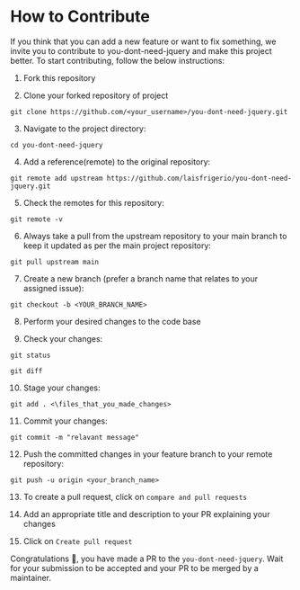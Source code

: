 # How to Contribute

If you think that you can add a new feature or want to fix something, we invite you to contribute to you-dont-need-jquery and make this project better. To start contributing, follow the below instructions:

1. Fork this repository

2. Clone your forked repository of project

`git clone https://github.com/<your_username>/you-dont-need-jquery.git`

3. Navigate to the project directory:

`cd you-dont-need-jquery`

4. Add a reference(remote) to the original repository:

`git remote add upstream https://github.com/laisfrigerio/you-dont-need-jquery.git`

5. Check the remotes for this repository:

`git remote -v`

6. Always take a pull from the upstream repository to your main branch to keep it updated as per the main project repository:

`git pull upstream main`

7. Create a new branch (prefer a branch name that relates to your assigned issue):

`git checkout -b <YOUR_BRANCH_NAME>`

8. Perform your desired changes to the code base

9. Check your changes:

`git status`

`git diff`

10. Stage your changes:

`git add . <\files_that_you_made_changes>`

11. Commit your changes:

`git commit -m "relavant message"`

12. Push the committed changes in your feature branch to your remote repository:

`git push -u origin <your_branch_name>`

13. To create a pull request, click on `compare and pull requests`

14. Add an appropriate title and description to your PR explaining your changes

15. Click on `Create pull request`

Congratulations 🎉, you have made a PR to the `you-dont-need-jquery`. Wait for your submission to be accepted and your PR to be merged by a maintainer.